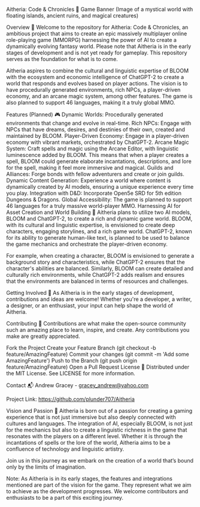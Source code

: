 
Aitheria: Code & Chronicles 🌌
Game Banner (Image of a mystical world with floating islands, ancient ruins, and magical creatures)

Overview 📖
Welcome to the repository for Aitheria: Code & Chronicles, an ambitious project that aims to create an epic massively multiplayer online role-playing game (MMORPG) harnessing the power of AI to create a dynamically evolving fantasy world. Please note that Aitheria is in the early stages of development and is not yet ready for gameplay. This repository serves as the foundation for what is to come.

Aitheria aspires to combine the cultural and linguistic expertise of BLOOM with the ecosystem and economic intelligence of ChatGPT-2 to create a world that responds and evolves based on player actions. The vision is to have procedurally generated environments, rich NPCs, a player-driven economy, and an arcane magic system, among other features. The game is also planned to support 46 languages, making it a truly global MMO.

Features (Planned) 🎮
Dynamic Worlds: Procedurally generated environments that change and evolve in real-time.
Rich NPCs: Engage with NPCs that have dreams, desires, and destinies of their own, created and maintained by BLOOM.
Player-Driven Economy: Engage in a player-driven economy with vibrant markets, orchestrated by ChatGPT-2.
Arcane Magic System: Craft spells and magic using the Arcane Editor, with linguistic luminescence added by BLOOM. This means that when a player creates a spell, BLOOM could generate elaborate incantations, descriptions, and lore for the spell, making it feel more immersive and magical.
Guilds and Alliances: Forge bonds with fellow adventurers and create or join guilds.
Dynamic Content Generation: Experience a world where content is dynamically created by AI models, ensuring a unique experience every time you play.
Integration with D&D: Incorporate Open5e SRD for 5th edition Dungeons & Dragons.
Global Accessibility: The game is planned to support 46 languages for a truly massive world-player MMO.
Harnessing AI for Asset Creation and World Building 🤖
Aitheria plans to utilize two AI models, BLOOM and ChatGPT-2, to create a rich and dynamic game world. BLOOM, with its cultural and linguistic expertise, is envisioned to create deep characters, engaging storylines, and a rich game world. ChatGPT-2, known for its ability to generate human-like text, is planned to be used to balance the game mechanics and orchestrate the player-driven economy.

For example, when creating a character, BLOOM is envisioned to generate a background story and characteristics, while ChatGPT-2 ensures that the character's abilities are balanced. Similarly, BLOOM can create detailed and culturally rich environments, while ChatGPT-2 adds realism and ensures that the environments are balanced in terms of resources and challenges.

Getting Involved 🚀
As Aitheria is in the early stages of development, contributions and ideas are welcome! Whether you're a developer, a writer, a designer, or an enthusiast, your input can help shape the world of Aitheria.

Contributing 🤝
Contributions are what make the open-source community such an amazing place to learn, inspire, and create. Any contributions you make are greatly appreciated.

Fork the Project
Create your Feature Branch (git checkout -b feature/AmazingFeature)
Commit your changes (git commit -m 'Add some AmazingFeature')
Push to the Branch (git push origin feature/AmazingFeature)
Open a Pull Request
License 📄
Distributed under the MIT License. See LICENSE for more information.

Contact 📬
Andrew Gracey - gracey_andrew@yahoo.com

Project Link: https://github.com/plunder707/Aitheria

Vision and Passion 🌟
Aitheria is born out of a passion for creating a gaming experience that is not just immersive but also deeply connected with cultures and languages. The integration of AI, especially BLOOM, is not just for the mechanics but also to create a linguistic richness in the game that resonates with the players on a different level. Whether it is through the incantations of spells or the lore of the world, Aitheria aims to be a confluence of technology and linguistic artistry.

Join us in this journey as we embark on the creation of a world that’s bound only by the limits of imagination.

Note: As Aitheria is in its early stages, the features and integrations mentioned are part of the vision for the game. They represent what we aim to achieve as the development progresses. We welcome contributors and enthusiasts to be a part of this exciting journey.
